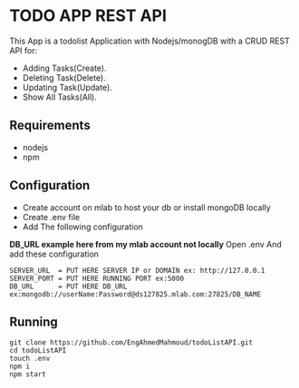 # TODO APP REST API
This App is a todolist Application with Nodejs/monogDB with a CRUD REST API for:
- Adding Tasks(Create).
- Deleting Task(Delete).
- Updating Task(Update).
- Show All Tasks(All).
## Requirements
- nodejs
- npm
## Configuration
- Create account on mlab to host your db or install mongoDB locally
- Create .env file 
- Add The following configuration


**DB_URL example here from my mlab account not locally**
Open .env And add these configuration

```shell
SERVER_URL  = PUT HERE SERVER IP or DOMAIN ex: http://127.0.0.1
SERVER_PORT = PUT HERE RUNNING PORT ex:5000
DB_URL      = PUT HERE DB_URL ex:mongodb://userName:Password@ds127825.mlab.com:27825/DB_NAME
```
## Running
```shell
git clone https://github.com/EngAhmedMahmoud/todoListAPI.git
cd todoListAPI
touch .env
npm i
npm start
```